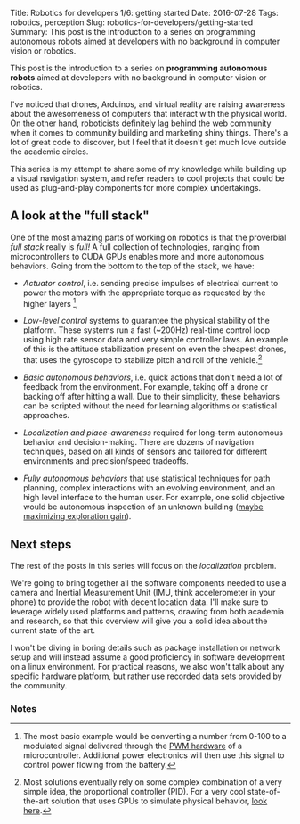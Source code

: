 Title: Robotics for developers 1/6: getting started
Date: 2016-07-28
Tags: robotics, perception
Slug: robotics-for-developers/getting-started
Summary: This post is the introduction to a series on programming autonomous robots aimed at developers with no background in computer vision or robotics.

This post is the introduction to a series on **programming autonomous robots** aimed at developers with no background in computer vision or robotics.

I've noticed that drones, Arduinos, and virtual reality are raising awareness about the awesomeness of computers that interact with the physical world. On the other hand, roboticists definitely lag behind the web community when it comes to community building and marketing shiny things. There's a lot of great code to discover, but I feel that it doesn't get much love outside the academic circles.

This series is my attempt to share some of my knowledge while building up a visual navigation system, and refer readers to cool projects that could be used as plug-and-play components for more complex undertakings.

A look at the "full stack"
--------------------------

One of the most amazing parts of working on robotics is that the proverbial *full stack* really is *full!* A full collection of technologies, ranging from microcontrollers to CUDA GPUs enables more and more autonomous behaviors. Going from the bottom to the top of the stack, we have:

- *Actuator control*, i.e. sending precise impulses of electrical current to power the motors with the appropriate torque as requested by the higher layers [^actuator_control],

-  *Low-level control* systems to guarantee the physical stability of the platform. These systems run a fast (~200Hz) real-time control loop using high rate sensor data and very simple controller laws. An example of this is the attitude stabilization present on even the cheapest drones, that uses the gyroscope to stabilize pitch and roll of the vehicle.[^low_level_control]

- *Basic autonomous behaviors*, i.e. quick actions that don't need a lot of feedback from the environment. For example, taking off a drone or backing off after hitting a wall. Due to their simplicity, these behaviors can be scripted without the need for learning algorithms or statistical approaches.

- *Localization and place-awareness* required for long-term autonomous behavior and decision-making. There are dozens of navigation techniques, based on all kinds of sensors and tailored for different environments and precision/speed tradeoffs.

- *Fully autonomous behaviors* that use statistical techniques for path planning, complex interactions with an evolving environment, and an high level interface to the human user. For example, one solid objective would be autonomous inspection of an unknown building ([maybe maximizing exploration gain](https://github.com/ethz-asl/nbvplanner)).

## Next steps

The rest of the posts in this series will focus on the *localization* problem.

We're going to bring together all the software components needed to use a camera and Inertial Measurement Unit (IMU, think accelerometer in your phone) to provide the robot with decent location data. I'll make sure to leverage widely used platforms and patterns, drawing from both academia and research, so that this overview will give you a solid idea about the current state of the art.

I won't be diving in boring details such as package installation or network setup and will instead assume a good proficiency in software development on a linux environment. For practical reasons, we also won't talk about any specific hardware platform, but rather use recorded data sets provided by the community.

### Notes

[^actuator_control]: The most basic example would be converting a number from 0-100 to a modulated signal delivered through the [PWM hardware](https://www.arduino.cc/en/Tutorial/PWM) of a microcontroller. Additional power electronics will then use this signal to control power flowing from the battery.

[^low_level_control]: Most solutions eventually rely on some complex combination of a very simple idea, the proportional controller (PID). For a very cool state-of-the-art solution that uses GPUs to simulate physical behavior, [look here](http://spectrum.ieee.org/cars-that-think/transportation/self-driving/autonomous-mini-rally-car-teaches-itself-to-powerslide).
